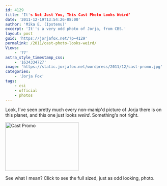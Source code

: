 ```yaml
---
id: 4129
title: 'It's Not Just You, This Cast Photo Looks Weird'
date: '2011-12-19T13:54:26-08:00'
author: 'Mika E. (Ipstenu)'
excerpt: 'It''s a very odd photo of Jorja, from CBS.'
layout: post
guid: 'https://jorjafox.net/?p=4129'
permalink: /2011/cast-photo-looks-weird/
Views:
    - '77'
astra_style_timestamp_css:
    - '1634334727'
image: 'https://static.jorjafox.net/wordpress/2011/12/cast-promo.jpg'
categories:
    - 'Jorja Fox'
tags:
    - csi
    - official
    - photos
---
```


Look, I've seen pretty much every non-manip'd picture of Jorja there is on this planet, and this one just looks _weird_. Something's not right.

<a href="https://jorjafox.net/gallery/tv/csi/pub/s12/stills/0004-jorja.jpg"><img class="aligncenter size-medium wp-image-4130" title="Cast Promo" src="//static.jorjafox.net/wordpress/2011/12/cast-promo-230x153.jpg" alt="Cast Promo" width="230" height="153" /></a>

See what I mean? Click to see the full sized, just as odd looking, photo.
